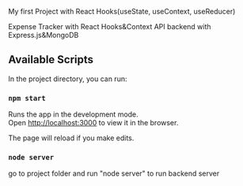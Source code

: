 My first Project with React Hooks(useState, useContext, useReducer)

Expense Tracker with React Hooks&Context API  backend with Express.js&MongoDB

## Available Scripts

In the project directory, you can run:

### `npm start`

Runs the app in the development mode.<br />
Open [http://localhost:3000](http://localhost:3000) to view it in the browser.

The page will reload if you make edits.<br />

### `node server`
go to project folder and run "node server" to run backend server 













